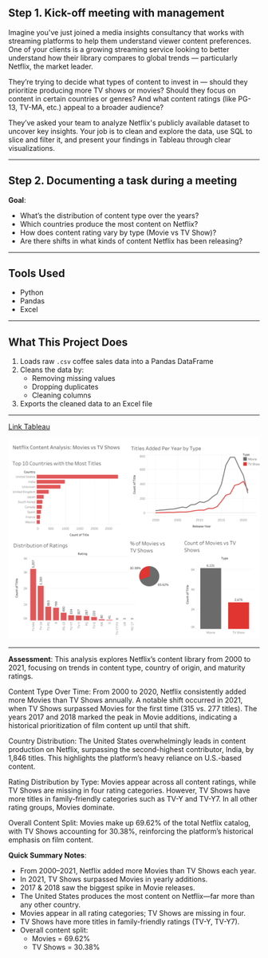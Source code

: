 ## Step 1. Kick-off meeting with management

Imagine you've just joined a media insights consultancy that works with streaming platforms to help them understand viewer content preferences. One of your clients is a growing streaming service looking to better understand how their library compares to global trends — particularly Netflix, the market leader.

They’re trying to decide what types of content to invest in — should they prioritize producing more TV shows or movies? Should they focus on content in certain countries or genres? And what content ratings (like PG-13, TV-MA, etc.) appeal to a broader audience?

They’ve asked your team to analyze Netflix's publicly available dataset to uncover key insights. Your job is to clean and explore the data, use SQL to slice and filter it, and present your findings in Tableau through clear visualizations.

---

## Step 2. Documenting a task during a meeting

**Goal**:
- What’s the distribution of content type over the years?
- Which countries produce the most content on Netflix?
- How does content rating vary by type (Movie vs TV Show)?
- Are there shifts in what kinds of content Netflix has been releasing?

---

## Tools Used

- Python
- Pandas
- Excel

---

## What This Project Does

1. Loads raw `.csv` coffee sales data into a Pandas DataFrame
2. Cleans the data by:
   - Removing missing values
   - Dropping duplicates
   - Cleaning columns
4. Exports the cleaned data to an Excel file

---
[Link Tableau](https://public.tableau.com/views/NetflixContentAnalysisMoviesvsTVShows/NetflixTitlesDashboard?:language=en-US&:sid=&:redirect=auth&:display_count=n&:origin=viz_share_link)


![Netflix Titles Dashboard](data/Netflix_Titles_Dashboard.png)


---

**Assessment**: This analysis explores Netflix’s content library from 2000 to 2021, focusing on trends in content type, country of origin, and maturity ratings.

Content Type Over Time: From 2000 to 2020, Netflix consistently added more Movies than TV Shows annually. A notable shift occurred in 2021, when TV Shows surpassed Movies for the first time (315 vs. 277 titles). The years 2017 and 2018 marked the peak in Movie additions, indicating a historical prioritization of film content up until that shift.

Country Distribution: The United States overwhelmingly leads in content production on Netflix, surpassing the second-highest contributor, India, by 1,846 titles. This highlights the platform’s heavy reliance on U.S.-based content.

Rating Distribution by Type: Movies appear across all content ratings, while TV Shows are missing in four rating categories. However, TV Shows have more titles in family-friendly categories such as TV-Y and TV-Y7. In all other rating groups, Movies dominate.

Overall Content Split: Movies make up 69.62% of the total Netflix catalog, with TV Shows accounting for 30.38%, reinforcing the platform’s historical emphasis on film content.

**Quick Summary Notes**:

- From 2000–2021, Netflix added more Movies than TV Shows each year.
- In 2021, TV Shows surpassed Movies in yearly additions.
- 2017 & 2018 saw the biggest spike in Movie releases.
- The United States produces the most content on Netflix—far more than any other country.
- Movies appear in all rating categories; TV Shows are missing in four.
- TV Shows have more titles in family-friendly ratings (TV-Y, TV-Y7).
- Overall content split:
  - Movies = 69.62%
  - TV Shows = 30.38%